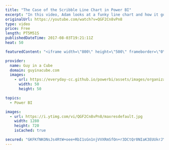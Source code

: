 ```yaml
---
title: "The Case of the Scribble Line Chart in Power BI"
excerpt: "In this video, Adam looks at a funky line chart and how it got to be that way. This is a live tile within a Power BI Dashboard based on a streaming dataset. Microsoft Flow is pushing data from Twitter into the Power BI Streaming Dataset.  Brian Gregor brought this to Adam's attention and helped setup"
originalUrl: https://youtube.com/watch?v=QGF2Cn8vPn8
type: video
price: Free
length: PT5M51S
publishedDateTime: 2017-08-03T19:21:11Z
heat: 50

featuredContent: "<iframe width=\"800\" height=\"500\" frameborder=\"0\" src=\"https://www.youtube.com/embed/QGF2Cn8vPn8\" allow=\"accelerometer; autoplay; encrypted-media; gyroscope; picture-in-picture\" allowfullscreen></iframe>"

provider:
  name: Guy in a Cube
  domain: guyinacube.com
  images:
    - url: https://everyday-cc.github.io/powerbi/assets/images/organizations/guyinacube.com-50x50.jpg
      width: 50
      height: 50

topics:
  - Power BI

images:
  - url: https://i.ytimg.com/vi/QGF2Cn8vPn8/maxresdefault.jpg
    width: 1280
    height: 720
    isCached: true

secured: "GKFKfNKONsJs4RtW+oee+RbI1sGn1njVVXRmSfOn+r3DCtQr0NIaK3EUUkrJY7SWNH74HLrbfZQr0RlgV/rBS0WO23vOsuyWwtqTqMnj7AxpQSbq1kNAy7cve0CsUOkqkawPRMoNcNKUmVN6TKkCfJDyaaJ0NscChhZW4SftmBXW8bXMkAMxo3/mrh0GVS40IaEvMr2gchAcdjPQDW/Wi7HxDYWQvJCglENo6+pr4YfuR6LbPxKwDAnW+NfmGlxH4f96FR1WRzo0uZSPwds8dvY/P7FpJsZMeTwhxgQCLJgeFj1A4nysjkW7bvATQcbKzwyJyQOx6fmITbd8IjyWitUZ7Ql6192hJdGWfKAMaLQ5V+BAwkWBTn0XlxDY4e4mIffGD3UHPigBHpr2WhfrF4bMPSoyxJJOnmIVPJw4GlY=;WSjGdnx74x5a9RDwqQgGlw=="
---
```


